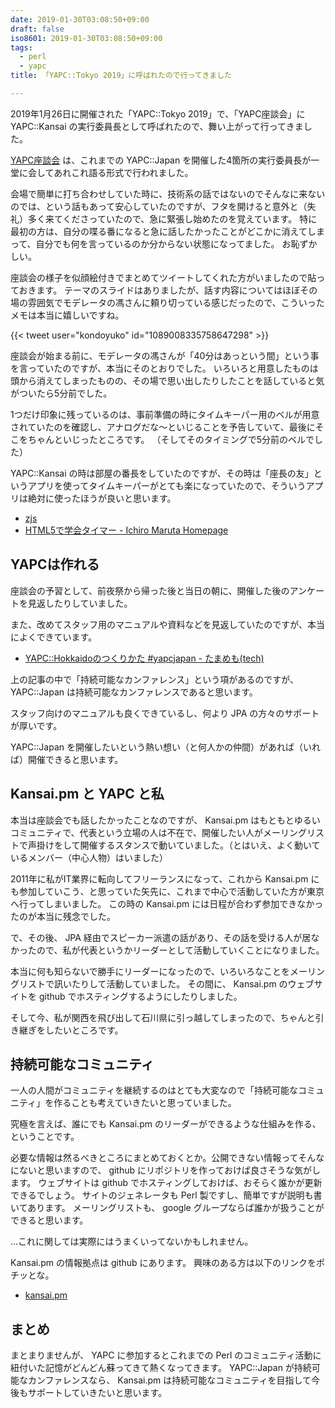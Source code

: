 ```yaml
---
date: 2019-01-30T03:08:50+09:00
draft: false
iso8601: 2019-01-30T03:08:50+09:00
tags:
  - perl
  - yapc
title: 「YAPC::Tokyo 2019」に呼ばれたので行ってきました

---
```


2019年1月26日に開催された「YAPC::Tokyo 2019」で、「YAPC座談会」に YAPC::Kansai の実行委員長として呼ばれたので、舞い上がって行ってきました。

[YAPC座談会](https://yapcjapan.org/2019tokyo/#special-session) は、これまでの YAPC::Japan を開催した4箇所の実行委員長が一堂に会してあれこれ語る形式で行われました。

会場で簡単に打ち合わせしていた時に、技術系の話ではないのでそんなに来ないのでは、という話もあって安心していたのですが、フタを開けると意外と（失礼）多く来てくださっていたので、急に緊張し始めたのを覚えています。
特に最初の方は、自分の喋る番になると急に話したかったことがどこかに消えてしまって、自分でも何を言っているのか分からない状態になってました。
お恥ずかしい。

座談会の様子を似顔絵付きでまとめてツイートしてくれた方がいましたので貼っておきます。
テーマのスライドはありましたが、話す内容についてはほぼその場の雰囲気でモデレータの馮さんに頼り切っている感じだったので、こういったメモは本当に嬉しいですね。

{{< tweet user="kondoyuko" id="1089008335758647298" >}}

座談会が始まる前に、モデレータの馮さんが「40分はあっという間」という事を言っていたのですが、本当にそのとおりでした。
いろいろと用意したものは頭から消えてしまったものの、その場で思い出したりしたことを話していると気がついたら5分前でした。

1つだけ印象に残っているのは、事前準備の時にタイムキーパー用のベルが用意されていたのを確認し、アナログだな〜といじることを予告していて、最後にそこをちゃんといじったところです。
（そしてそのタイミングで5分前のベルでした）

YAPC::Kansai の時は部屋の番長をしていたのですが、その時は「座長の友」というアプリを使ってタイムキーパーがとても楽になっていたので、そういうアプリは絶対に使ったほうが良いと思います。

- [zjs](http://www.wakayama-u.ac.jp/~takehiko/zjs/)
- [HTML5で学会タイマー - Ichiro Maruta Homepage](https://ichiro-maruta.blogspot.com/2011/09/html5.html)

## YAPCは作れる

座談会の予習として、前夜祭から帰った後と当日の朝に、開催した後のアンケートを見返したりしていました。

また、改めてスタッフ用のマニュアルや資料などを見返していたのですが、本当によくできています。

- [YAPC::Hokkaidoのつくりかた #yapcjapan - たまめも(tech)](https://tamamemo.hatenablog.com/entry/2016/12/19/022126)

上の記事の中で「持続可能なカンファレンス」という項があるのですが、 YAPC::Japan は持続可能なカンファレンスであると思います。

スタッフ向けのマニュアルも良くできているし、何より JPA の方々のサポートが厚いです。

YAPC::Japan を開催したいという熱い想い（と何人かの仲間）があれば（いれば）開催できると思います。

## Kansai.pm と YAPC と私

本当は座談会でも話したかったことなのですが、 Kansai.pm はもともとゆるいコミュニティで、代表という立場の人は不在で、開催したい人がメーリングリストで声掛けをして開催するスタンスで動いていました。（とはいえ、よく動いているメンバー（中心人物）はいました）

2011年に私がIT業界に転向してフリーランスになって、これから Kansai.pm にも参加していこう、と思っていた矢先に、これまで中心で活動していた方が東京へ行ってしまいました。
この時の Kansai.pm には日程が合わず参加できなかったのが本当に残念でした。

で、その後、 JPA 経由でスピーカー派遣の話があり、その話を受ける人が居なかったので、私が代表というかリーダーとして活動していくことになりました。

本当に何も知らないで勝手にリーダーになったので、いろいろなことをメーリングリストで訊いたりして活動していました。
その間に、 Kansai.pm のウェブサイトを github でホスティングするようにしたりしました。

そして今、私が関西を飛び出して石川県に引っ越してしまったので、ちゃんと引き継ぎをしたいところです。

## 持続可能なコミュニティ

一人の人間がコミュニティを継続するのはとても大変なので「持続可能なコミュニティ」を作ることも考えていきたいと思っていました。

究極を言えば、誰にでも Kansai.pm のリーダーができるような仕組みを作る、ということです。

必要な情報は然るべきところにまとめておくとか。公開できない情報ってそんなにないと思いますので、 github にリポジトリを作っておけば良さそうな気がします。
ウェブサイトは github でホスティングしておけば、おそらく誰かが更新できるでしょう。
サイトのジェネレータも Perl 製ですし、簡単ですが説明も書いてあります。
メーリングリストも、 google グループならば誰かが扱うことができると思います。

…これに関しては実際にはうまくいってないかもしれません。

Kansai.pm の情報拠点は github にあります。
興味のある方は以下のリンクをポチッとな。

- [kansai.pm](https://github.com/kansai-pm)

## まとめ

まとまりませんが、 YAPC に参加するとこれまでの Perl のコミュニティ活動に紐付いた記憶がどんどん蘇ってきて熱くなってきます。
YAPC::Japan が持続可能なカンファレンスなら、 Kansai.pm は持続可能なコミュニティを目指して今後もサポートしていきたいと思います。
